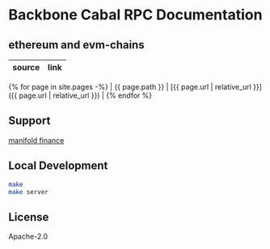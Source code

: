 # Backbone Cabal RPC Documentation

## ethereum and evm-chains

<!-- prettier-ignore-start -->

| source          | link                                                           |
| --------------- | -------------------------------------------------------------- |
{% for page in site.pages -%}
| {{ page.path }} | [{{ page.url | relative_url }}]({{ page.url | relative_url }}) |
{% endfor %}

<!-- prettier-ignore-end -->

## Support

[manifold finance](https://github.com/manifoldfinance)

## Local Development

```sh
make
make server
```

## License 

Apache-2.0

